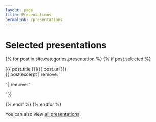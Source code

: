 ```yaml
---
layout: page
title: Presentations
permalink: /presentations
---
```

# Selected presentations

{% for post in site.categories.presentation %}
  {% if post.selected %}

[{{ post.title }}]({{ post.url }})  
{{ post.excerpt | remove: '<p>' | remove: '</p>' }}

  {% endif %}
{% endfor %}

You can also view [all presentations](/allpresentations).
